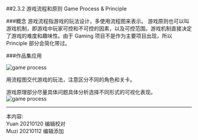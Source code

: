##2.3.2 游戏流程和原则 Game Process & Principle

###概念
游戏流程指游戏的玩法设计，多使用流程图来表示。
游戏原则也可以叫游戏机制，即游戏中玩家可控和不可控的因素，以及可控范围。游戏机制直接决定了游戏的难度和趣味性。由于 Gaming 项目不是作为主要项目出现，所以 Principle 部分会简化带过。



###作品集应用

![game process](http://kitpic.makebi.net/2021/ixd_35.jpg)

用流程图交代游戏的玩法，注意区分不同的角色和关卡。

游戏原理部分尽量具体问题具体分析选择不同形式的可视化表现。
![game process](http://kitpic.makebi.net/2021/ixd_35-2.jpg)



---
本内容:    
Yuan 20210120 编辑校对  
Muzi 20210112 编辑添加
